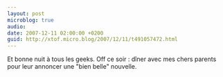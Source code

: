 ```yaml
---
layout: post
microblog: true
audio: 
date: 2007-12-11 02:00:00 +0200
guid: http://xtof.micro.blog/2007/12/11/t491057472.html
---
```

Et bonne nuit à tous les geeks. Off ce soir : dîner avec mes chers parents pour leur annoncer une "bien belle" nouvelle.
